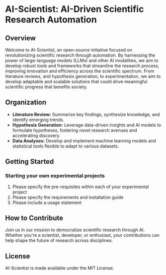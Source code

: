 # AI-Scientist: AI-Driven Scientific Research Automation

## Overview

Welcome to AI-Scientist, an open-source initiative focused on revolutionizing scientific research through automation. By harnessing the power of large-language models (LLMs) and other AI modalities, we aim to develop robust tools and frameworks that streamline the research process, improving innovation and efficiency across the scientific spectrum. From literature reviews, and hypothesis generation, to experimentation, we aim to develop adaptable and scalable solutions that could drive meaningful scientific progress that benefits society.

## Organization

- **Literature Review:** Summarize key findings, synthesize knowledge, and identify emerging trends.
- **Hypothesis Generation:** Leverage data-driven insights and AI models to formulate hypotheses, fostering novel research avenues and accelerating discovery.
- **Data Analyses:** Develop and implement machine learning models and statistical tools flexible to adapt to various datasets.

## Getting Started

### Starting your own experimental projects

1. Please specify the pre-requisites within each of your experimental project
2. Please specify the requirements and installation guide
3. Please include a usage statement 

## How to Contribute

Join us in our mission to democratize scientific research through AI. Whether you're a scientist, developer, or enthusiast, your contributions can help shape the future of research across disciplines. 

## License

AI-Scientist is made available under the MIT License.
